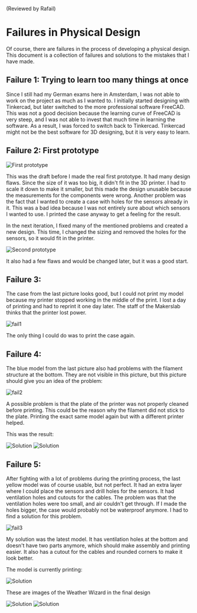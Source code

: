 (Reviewed by Rafail)

# Failures in Physical Design
Of course, there are failures in the process of developing a physical design. This document is a collection of failures and solutions to the mistakes that I have made.

## Failure 1: Trying to learn too many things at once
Since I still had my German exams here in Amsterdam, I was not able to work on the project as much as I wanted to. I initially started designing with Tinkercad, but later switched to the more professional software FreeCAD. This was not a good decision because the learning curve of FreeCAD is very steep, and I was not able to invest that much time in learning the software. As a result, I was forced to switch back to Tinkercad. Tinkercad might not be the best software for 3D designing, but it is very easy to learn.

## Failure 2: First prototype

![First prototype](images/draft.jpg)

This was the draft before I made the real first prototype. It had many design flaws. Since the size of it was too big, it didn't fit in the 3D printer. I had to scale it down to make it smaller, but this made the design unusable because the measurements for the components were wrong. Another problem was the fact that I wanted to create a case with holes for the sensors already in it. This was a bad idea because I was not entirely sure about which sensors I wanted to use. I printed the case anyway to get a feeling for the result.

In the next iteration, I fixed many of the mentioned problems and created a new design. This time, I changed the sizing and removed the holes for the sensors, so it would fit in the printer.

![Second prototype](images/proto.jpg)

It also had a few flaws and would be changed later, but it was a good start.

## Failure 3:
The case from the last picture looks good, but I could not print my model because my printer stopped working in the middle of the print. I lost a day of printing and had to reprint it one day later. The staff of the Makerslab thinks that the printer lost power.

![fail1](images/fail1.jpg)

The only thing I could do was to print the case again.

## Failure 4:
The blue model from the last picture also had problems with the filament structure at the bottom. They are not visible in this picture, but this picture should give you an idea of the problem:

![fail2](images/fail2.jpg)

A possible problem is that the plate of the printer was not properly cleaned before printing. This could be the reason why the filament did not stick to the plate. Printing the exact same model again but with a different printer helped.

This was the result:

![Solution](images/solution1.jpg)
![Solution](images/solution2.jpg)

## Failure 5:
After fighting with a lot of problems during the printing process, the last yellow model was of course usable, but not perfect. It had an extra layer where I could place the sensors and drill holes for the sensors. It had ventilation holes and cutouts for the cables. The problem was that the ventilation holes were too small, and air couldn't get through. If I made the holes bigger, the case would probably not be waterproof anymore. I had to find a solution for this problem.

![fail3](images/fail3.jpg)

My solution was the latest model. It has ventilation holes at the bottom and doesn't have two parts anymore, which should make assembly and printing easier. It also has a cutout for the cables and rounded corners to make it look better.

The model is currently printing:

![Solution](images/print.jpg)

These are images of the Weather Wizard in the final design

![Solution](images/final2.png)
![Solution](images/final.png)


